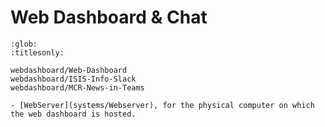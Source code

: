 # Web Dashboard & Chat

```{toctree}
:glob:
:titlesonly:

webdashboard/Web-Dashboard
webdashboard/ISIS-Info-Slack
webdashboard/MCR-News-in-Teams
```

```{seealso}
- [WebServer](systems/Webserver), for the physical computer on which the web dashboard is hosted.
```

